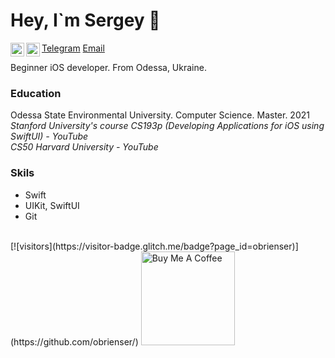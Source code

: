 # Hey, I`m Sergey 👋

<a href="https://twitter.com/ser_maslennikov/">
  <img align="left" alt="Sergey Maslennikov | Twitter" width="22px" src="https://raw.githubusercontent.com/peterthehan/peterthehan/master/assets/twitter.svg" />
</a>
<a href="https://linkedin.com/in/obrienser/">
  <img align="left" alt="Sergey Maslennikov's LinkedIN" width="22px" src="https://raw.githubusercontent.com/peterthehan/peterthehan/master/assets/linkedin.svg" />
</a>


[Telegram](https://t.me/obrienser)
[Email](obrienser@gmail.com)

Beginner iOS developer. From Odessa, Ukraine.
<br>

### Education
Odessa State Environmental University. Computer Science. Master. 2021<br>
*Stanford University's course CS193p (Developing Applications for iOS using SwiftUI) - YouTube*<br>
*CS50 Harvard University - YouTube*<br>

### Skils
* Swift<br>
* UIKit, SwiftUI<br>
* Git<br>

<br>
[![visitors](https://visitor-badge.glitch.me/badge?page_id=obrienser)](https://github.com/obrienser/)
<a href="https://www.buymeacoffee.com/obrienser/"><img src="https://cdn.buymeacoffee.com/buttons/v2/default-red.png" alt="Buy Me A Coffee" width="150" ></a>
